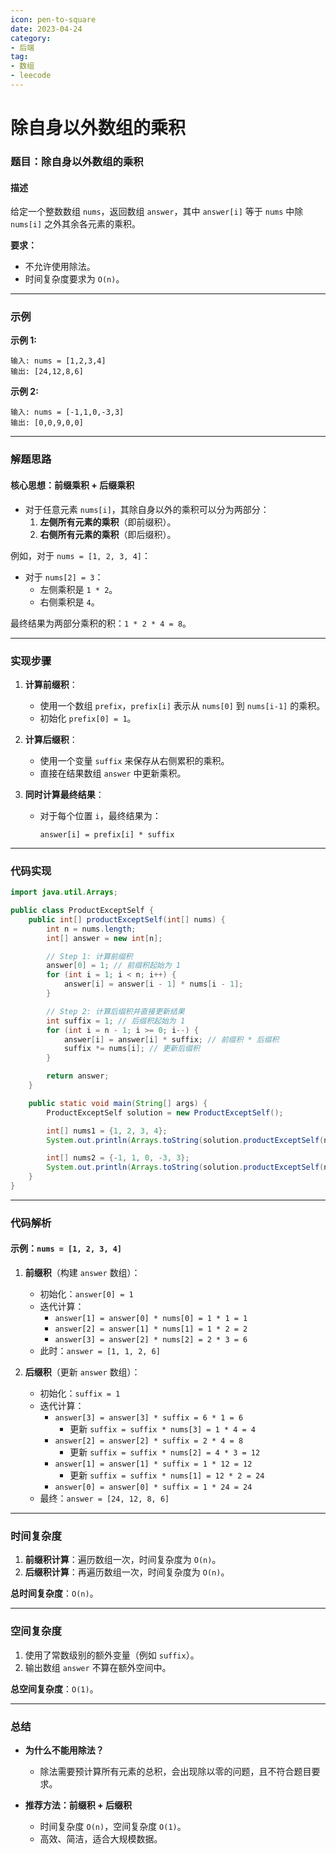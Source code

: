 ```yaml
---
icon: pen-to-square
date: 2023-04-24
category:
- 后端
tag:
- 数组
- leecode
---
```

# 除自身以外数组的乘积

### **题目：除自身以外数组的乘积**

#### **描述**
给定一个整数数组 `nums`，返回数组 `answer`，其中 `answer[i]` 等于 `nums` 中除 `nums[i]` 之外其余各元素的乘积。

**要求：**
- 不允许使用除法。
- 时间复杂度要求为 `O(n)`。

---

### **示例**

**示例 1:**
```
输入: nums = [1,2,3,4]
输出: [24,12,8,6]
```

**示例 2:**
```
输入: nums = [-1,1,0,-3,3]
输出: [0,0,9,0,0]
```

---

### **解题思路**

#### **核心思想：前缀乘积 + 后缀乘积**

- 对于任意元素 `nums[i]`，其除自身以外的乘积可以分为两部分：
    1. **左侧所有元素的乘积**（即前缀积）。
    2. **右侧所有元素的乘积**（即后缀积）。

例如，对于 `nums = [1, 2, 3, 4]`：
- 对于 `nums[2] = 3`：
    - 左侧乘积是 `1 * 2`。
    - 右侧乘积是 `4`。

最终结果为两部分乘积的积：`1 * 2 * 4 = 8`。

---

### **实现步骤**

1. **计算前缀积**：
    - 使用一个数组 `prefix`，`prefix[i]` 表示从 `nums[0]` 到 `nums[i-1]` 的乘积。
    - 初始化 `prefix[0] = 1`。

2. **计算后缀积**：
    - 使用一个变量 `suffix` 来保存从右侧累积的乘积。
    - 直接在结果数组 `answer` 中更新乘积。

3. **同时计算最终结果**：
    - 对于每个位置 `i`，最终结果为：
      ```text
      answer[i] = prefix[i] * suffix
      ```

---

### **代码实现**

```java
import java.util.Arrays;

public class ProductExceptSelf {
    public int[] productExceptSelf(int[] nums) {
        int n = nums.length;
        int[] answer = new int[n];

        // Step 1: 计算前缀积
        answer[0] = 1; // 前缀积起始为 1
        for (int i = 1; i < n; i++) {
            answer[i] = answer[i - 1] * nums[i - 1];
        }

        // Step 2: 计算后缀积并直接更新结果
        int suffix = 1; // 后缀积起始为 1
        for (int i = n - 1; i >= 0; i--) {
            answer[i] = answer[i] * suffix; // 前缀积 * 后缀积
            suffix *= nums[i]; // 更新后缀积
        }

        return answer;
    }

    public static void main(String[] args) {
        ProductExceptSelf solution = new ProductExceptSelf();

        int[] nums1 = {1, 2, 3, 4};
        System.out.println(Arrays.toString(solution.productExceptSelf(nums1))); // 输出: [24, 12, 8, 6]

        int[] nums2 = {-1, 1, 0, -3, 3};
        System.out.println(Arrays.toString(solution.productExceptSelf(nums2))); // 输出: [0, 0, 9, 0, 0]
    }
}
```

---

### **代码解析**

#### **示例：`nums = [1, 2, 3, 4]`**

1. **前缀积**（构建 `answer` 数组）：
    - 初始化：`answer[0] = 1`
    - 迭代计算：
        - `answer[1] = answer[0] * nums[0] = 1 * 1 = 1`
        - `answer[2] = answer[1] * nums[1] = 1 * 2 = 2`
        - `answer[3] = answer[2] * nums[2] = 2 * 3 = 6`
    - 此时：`answer = [1, 1, 2, 6]`

2. **后缀积**（更新 `answer` 数组）：
    - 初始化：`suffix = 1`
    - 迭代计算：
        - `answer[3] = answer[3] * suffix = 6 * 1 = 6`
            - 更新 `suffix = suffix * nums[3] = 1 * 4 = 4`
        - `answer[2] = answer[2] * suffix = 2 * 4 = 8`
            - 更新 `suffix = suffix * nums[2] = 4 * 3 = 12`
        - `answer[1] = answer[1] * suffix = 1 * 12 = 12`
            - 更新 `suffix = suffix * nums[1] = 12 * 2 = 24`
        - `answer[0] = answer[0] * suffix = 1 * 24 = 24`
    - 最终：`answer = [24, 12, 8, 6]`

---

### **时间复杂度**

1. **前缀积计算**：遍历数组一次，时间复杂度为 `O(n)`。
2. **后缀积计算**：再遍历数组一次，时间复杂度为 `O(n)`。

**总时间复杂度**：`O(n)`。

---

### **空间复杂度**

1. 使用了常数级别的额外变量（例如 `suffix`）。
2. 输出数组 `answer` 不算在额外空间中。

**总空间复杂度**：`O(1)`。

---

### **总结**

- **为什么不能用除法？**
    - 除法需要预计算所有元素的总积，会出现除以零的问题，且不符合题目要求。

- **推荐方法：前缀积 + 后缀积**
    - 时间复杂度 `O(n)`，空间复杂度 `O(1)`。
    - 高效、简洁，适合大规模数据。

